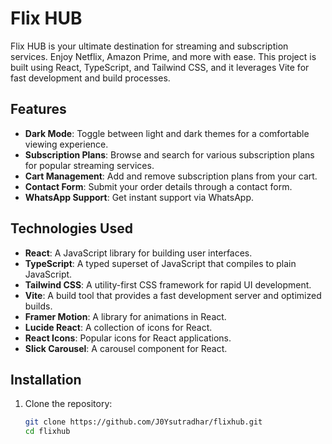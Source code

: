 # Flix HUB

Flix HUB is your ultimate destination for streaming and subscription services. Enjoy Netflix, Amazon Prime, and more with ease. This project is built using React, TypeScript, and Tailwind CSS, and it leverages Vite for fast development and build processes.

## Features

- **Dark Mode**: Toggle between light and dark themes for a comfortable viewing experience.
- **Subscription Plans**: Browse and search for various subscription plans for popular streaming services.
- **Cart Management**: Add and remove subscription plans from your cart.
- **Contact Form**: Submit your order details through a contact form.
- **WhatsApp Support**: Get instant support via WhatsApp.

## Technologies Used

- **React**: A JavaScript library for building user interfaces.
- **TypeScript**: A typed superset of JavaScript that compiles to plain JavaScript.
- **Tailwind CSS**: A utility-first CSS framework for rapid UI development.
- **Vite**: A build tool that provides a fast development server and optimized builds.
- **Framer Motion**: A library for animations in React.
- **Lucide React**: A collection of icons for React.
- **React Icons**: Popular icons for React applications.
- **Slick Carousel**: A carousel component for React.

## Installation

1. Clone the repository:
   ```sh
   git clone https://github.com/J0Ysutradhar/flixhub.git
   cd flixhub
